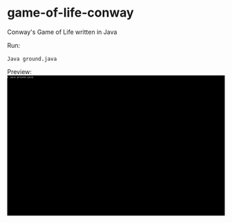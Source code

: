 # game-of-life-conway
Conway's Game of Life written in Java

Run:
```
Java ground.java
```

Preview:
![](https://github.com/smohamadabedy/Conway-s-Game-of-Life/blob/main/preview.gif)
